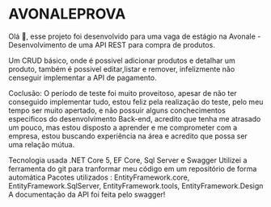 # AVONALEPROVA

Olá 👋, esse projeto foi desenvolvido para uma vaga de estágio na Avonale - Desenvolvimento de uma API REST para compra de produtos.

Um CRUD básico, onde é possivel adicionar produtos e detalhar um produto, também é possivel editar,listar e remover, infelizmente não censeguir implementar a API de pagamento.

Coclusão: O período de teste foi muito proveitoso, apesar de não ter conseguido implementar tudo, estou feliz pela realização do teste, pelo meu tempo ser muito apertado, e não possuir alguns conchecimentos especificos do desenvolvimento Back-end, acredito que tenha me atrasado um pouco, mas estou disposto a aprender e me comprometer com a empresa, estou buscando experiência na área e acredito que possa ser uma relação mútua.

Tecnologia usada .NET Core 5, EF Core, Sql Server e Swagger
Utilizei a ferramenta do git para tranformar meu código em um repositório de forma automática
Pacotes utilizados : EntityFramework.core, EntityFramework.SqlServer, EntityFramework.tools, EntityFramework.Design
A documentação da API foi feita pelo swagger!
